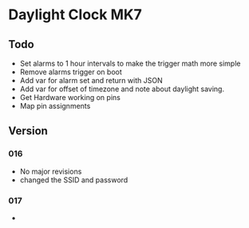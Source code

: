 # Daylight Clock MK7
## Todo
* Set alarms to 1 hour intervals to make the trigger math more simple
* Remove alarms trigger on boot
* Add var for alarm set and return with JSON
* Add var for offset of timezone and note about daylight saving.
* Get Hardware working on pins
* Map pin assignments


## Version
### 016
* No major revisions
* changed the SSID and password

### 017
* 
